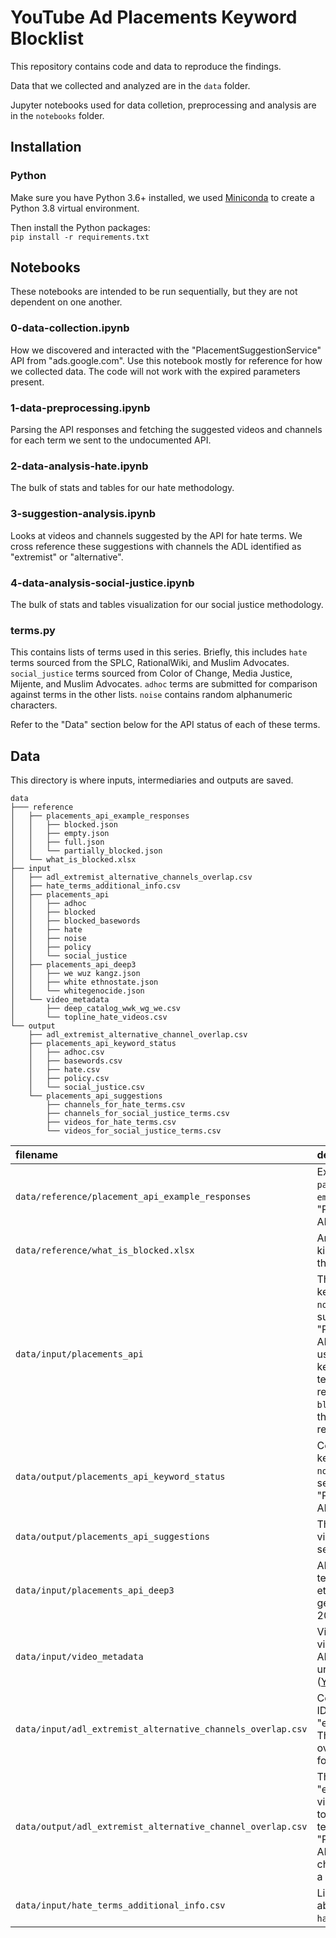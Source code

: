 # YouTube Ad Placements Keyword Blocklist
This repository contains code and data to reproduce the findings.

Data that we collected and analyzed are in the `data` folder.

Jupyter notebooks used for data colletion, preprocessing and analysis are in the `notebooks` folder.

## Installation
### Python
Make sure you have Python 3.6+ installed, we used [Miniconda](https://docs.conda.io/en/latest/miniconda.html) to create a Python 3.8 virtual environment.

Then install the Python packages:<br>
`pip install -r requirements.txt`

## Notebooks
These notebooks are intended to be run sequentially, but they are not dependent on one another.

### 0-data-collection.ipynb
How we discovered and interacted with the "PlacementSuggestionService" API from "ads.google.com". Use this notebook mostly for reference for how we collected data. The code will not work with the expired parameters present.

### 1-data-preprocessing.ipynb
Parsing the API responses and fetching the suggested videos and channels for each term we sent to the undocumented API.

### 2-data-analysis-hate.ipynb
The bulk of stats and tables for our hate methodology.

### 3-suggestion-analysis.ipynb
Looks at videos and channels suggested by the API for hate terms. We cross reference these suggestions with channels the ADL identified as "extremist" or "alternative".

### 4-data-analysis-social-justice.ipynb
The bulk of stats and tables visualization for our social justice methodology.

### terms.py
This contains lists of terms used in this series. Briefly, this includes `hate` terms sourced from the SPLC, RationalWiki, and Muslim Advocates. `social_justice` terms sourced from Color of Change, Media Justice, Mijente, and Muslim Advocates. `adhoc` terms are submitted for comparison against terms in the other lists. `noise` contains random alphanumeric characters.

Refer to the "Data" section below for the API status of each of these terms.

## Data
This directory is where inputs, intermediaries and outputs are saved.
```
data
├─── reference
│   ├── placements_api_example_responses
│   │   ├── blocked.json
│   │   ├── empty.json
│   │   ├── full.json
│   │   └── partially_blocked.json
│   └── what_is_blocked.xlsx
├── input
│   ├── adl_extremist_alternative_channels_overlap.csv
│   ├── hate_terms_additional_info.csv
│   ├── placements_api
│   │   ├── adhoc
│   │   ├── blocked
│   │   ├── blocked_basewords
│   │   ├── hate
│   │   ├── noise
│   │   ├── policy
│   │   └── social_justice
│   ├── placements_api_deep3
│   │   ├── we wuz kangz.json
│   │   ├── white ethnostate.json
│   │   └── whitegenocide.json
│   └── video_metadata
│       ├── deep_catalog_wwk_wg_we.csv
│       └── topline_hate_videos.csv
└── output
    ├── adl_extremist_alternative_channel_overlap.csv
    ├── placements_api_keyword_status
    │   ├── adhoc.csv
    │   ├── basewords.csv
    │   ├── hate.csv
    │   ├── policy.csv
    │   └── social_justice.csv
    └── placements_api_suggestions
        ├── channels_for_hate_terms.csv
        ├── channels_for_social_justice_terms.csv
        ├── videos_for_hate_terms.csv
        └── videos_for_social_justice_terms.csv
```

| filename                                                    | decription                                                                                                                                                                                                                                                                                                                              |
|:------------------------------------------------------------|:----------------------------------------------------------------------------------------------------------------------------------------------------------------------------------------------------------------------------------------------------------------------------------------------------------------------------------------|
| `data/reference/placement_api_example_responses`            | Examples of `blocked`, `partially_blocked`, `full` and `empty` responses from the "PlacementSuggestionService" API.                                                                                                                                                                                                                     |
| `data/reference/what_is_blocked.xlsx`                       | An Excel spreadsheet with the kind of API responses for all the terms in our investigation.                                                                                                                                                                                                                                             |
| `data/input/placements_api`                                 | This contains responses for keywords from `notebooks/terms.py` that we submitted to "PlacementSuggestionService" API. Each sub-directory is used to organize by the keyword list used. `blocked` are terms that we resubmitted after removing spaces, and `blocked_basewords` are terms that were blocked and resubmitted word-by-word. |
| `data/output/placements_api_keyword_status`                 | Contains the API status of keywords from `notebooks/terms.py` after being sent through the "PlacementSuggestionService" API.                                                                                                                                                                                                            |
| `data/output/placements_api_suggestions`                    | The suggested YouTube videos and channels for each search term.                                                                                                                                                                                                                                                                         |
| `data/input/placements_api_deep3`                           | API responses for the `hate` terms "we wuz kangz", "white ethnostate" and "white genocide" beyond the topline 20 video suggestions.                                                                                                                                                                                                     |
| `data/input/video_metadata`                                 | Video metadata for suggested videos from the YouTube Data API (v3). Collected with a an unoffical Python client ([YouTube Data API](https://youtube-data-api.readthedocs.io/en/latest/))                                                                                                                                                |
| `data/input/adl_extremist_alternative_channels_overlap.csv` | Contains channel names and IDs that the ADL identified as "extremist" or "alternative." This is a subset of the list that overlaps with channels we found.                                                                                                                                                                              |
| `data/output/adl_extremist_alternative_channel_overlap.csv` | The count of unique "extremist" and "alternative" videos and channels from the topine suggestions for `hate` terms we sent through the "PlacementSuggestionService" API. We've included the channels that were surfaced in a column called `channels`.                                                                |
| `data/input/hate_terms_additional_info.csv`                 | Links for more information about each of the terms in the `hate` list.                                                                                                                                                                                                                                                                  |